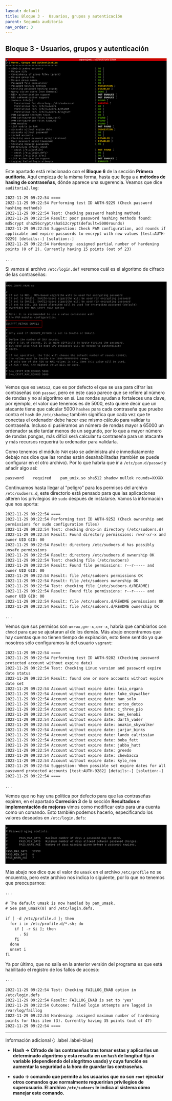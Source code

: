```yaml
---
layout: default
title: Bloque 3 -  Usuarios, grupos y autenticación
parent: Segunda auditoría
nav_order: 3
---
```


## Bloque 3 - Usuarios, grupos y autenticación

<img src="https://raw.githubusercontent.com/crivmar/crivmar-lynis.github.io/main/assets/images/56.png"/>

Este apartado está relacionado con el **Bloque 6** de la sección **Primera auditoría**. Aquí empieza de la misma forma, hasta que llega a a **métodos de hasing de contraseñas**, dónde aparece una sugerencia. Veamos que dice `auditoria2.log`:

~~~
2022-11-29 09:22:54 ====
2022-11-29 09:22:54 Performing test ID AUTH-9229 (Check password hashing methods)
2022-11-29 09:22:54 Test: Checking password hashing methods
2022-11-29 09:22:54 Result: poor password hashing methods found: md5crypt sha256crypt/sha512crypt(default=5000rounds) 
2022-11-29 09:22:54 Suggestion: Check PAM configuration, add rounds if applicable and expire passwords to encrypt with new values [test:AUTH-9229] [details:-] [solution:-]
2022-11-29 09:22:54 Hardening: assigned partial number of hardening points (0 of 2). Currently having 15 points (out of 23)

...
~~~

Si vamos al archivo `/etc/login.def` veremos cuál es el algoritmo de cifrado de las contraseñas:

<img src="https://raw.githubusercontent.com/crivmar/crivmar-lynis.github.io/main/assets/images/57.png"/>

Vemos que es `SHA512`, que es por defecto el que se usa para cifrar las contraseñas con `passwd`, pero en este caso parece que se refiere al número de rondas y no al algoritmo en sí. Las rondas ayudan a fortaleces una clave, por ejemplo, el valor que tenemos es de 5000, esto quiere decir que un atacante tiene que calcular 5000 `hashes` para cada contraseña que pruebe contra el `hash` de `/etc/shadow`; también significa que cada vez que te conectas el ordenador debe hacer ese mismo cálculo para validar tu contraseña. Incluso si pusiéramos un número de rondas mayor a 65000 un ordenador suele tardar menos de un segundo, por lo que a mayor número de rondas pongas, más difícil será calcular tu contraseña para un atacante y más recursos requerirá tu ordenador para validarla.

Como tenemos el módulo `PAM` esto se administra ahí e inmediatamente debajo nos dice que las rondas están desahabilitadas (también se puede configurar en el otro archivo). Por lo que habría que ir a `/etc/pam.d/passwd` y añadir algo así:

~~~
password	required	pam_unix.so sha512 shadow nullok rounds=XXXXX
~~~


Continuamos hasta llegar al "peligro" para los permisos del archivo `/etc/sudoers.d`, este directorio está pensado para que las aplicaciones alteren los privilegios de `sudo` después de instalarse. Vamos la información que nos aporta:

~~~
2022-11-29 09:22:54 ====
2022-11-29 09:22:54 Performing test ID AUTH-9252 (Check ownership and permissions for sudo configuration files)
2022-11-29 09:22:54 Test: checking drop-in directory (/etc/sudoers.d)
2022-11-29 09:22:54 Result: Found directory permissions: rwxr-xr-x and owner UID GID: 00
2022-11-29 09:22:54 Result: directory /etc/sudoers.d has possibly unsafe permissions
2022-11-29 09:22:54 Result: directory /etc/sudoers.d ownership OK
2022-11-29 09:22:54 Test: checking file (/etc/sudoers)
2022-11-29 09:22:54 Result: Found file permissions: r--r----- and owner UID GID: 00
2022-11-29 09:22:54 Result: file /etc/sudoers permissions OK
2022-11-29 09:22:54 Result: file /etc/sudoers ownership OK
2022-11-29 09:22:54 Test: checking file (/etc/sudoers.d/README)
2022-11-29 09:22:54 Result: Found file permissions: r--r----- and owner UID GID: 00
2022-11-29 09:22:54 Result: file /etc/sudoers.d/README permissions OK
2022-11-29 09:22:54 Result: file /etc/sudoers.d/README ownership OK

...
~~~

Vemos que sus permisos son `u=rwx,g=r-x,o=r-x`, habría que cambiarlos con `chmod` para que se ajustaran al de los demás. Más abajo encontramos que hay cuentas que no tienen tiempo de expiración, esto tiene sentido ya que nosotros sólo configuramos la del usuario `vagrant`:

~~~
2022-11-29 09:22:54 ====
2022-11-29 09:22:54 Performing test ID AUTH-9282 (Checking password protected account without expire date)
2022-11-29 09:22:54 Test: Checking Linux version and password expire date status
2022-11-29 09:22:54 Result: found one or more accounts without expire date set
2022-11-29 09:22:54 Account without expire date: leia_organa
2022-11-29 09:22:54 Account without expire date: luke_skywalker
2022-11-29 09:22:54 Account without expire date: han_solo
2022-11-29 09:22:54 Account without expire date: artoo_detoo
2022-11-29 09:22:54 Account without expire date: c_three_pio
2022-11-29 09:22:54 Account without expire date: ben_kenobi
2022-11-29 09:22:54 Account without expire date: darth_vader
2022-11-29 09:22:54 Account without expire date: anakin_skywalker
2022-11-29 09:22:54 Account without expire date: jarjar_binks
2022-11-29 09:22:54 Account without expire date: lando_calrissian
2022-11-29 09:22:54 Account without expire date: boba_fett
2022-11-29 09:22:54 Account without expire date: jabba_hutt
2022-11-29 09:22:54 Account without expire date: greedo
2022-11-29 09:22:54 Account without expire date: chewbacca
2022-11-29 09:22:54 Account without expire date: kylo_ren
2022-11-29 09:22:54 Suggestion: When possible set expire dates for all password protected accounts [test:AUTH-9282] [details:-] [solution:-]
2022-11-29 09:22:54 ====

...

~~~

Vemos que no hay una política por defecto para que las contraseñas expiren, en el apartado **Correción 3** de la sección **Resultados e implementación de mejoras** vimos como modificar esto para una cuenta como un comando. Esto también podemos hacerlo, especificando los valores deseados en `/etc/login.defs`:

<img src="https://raw.githubusercontent.com/crivmar/crivmar-lynis.github.io/main/assets/images/58.png"/>

Más abajo nos dice que el valor de `umask` en el archivo `/etc/profile` no se encuentra, pero este archivo nos indica lo siguiente, por lo que no tenemos que preocuparnos:

~~~
...

# The default umask is now handled by pam_umask.
# See pam_umask(8) and /etc/login.defs.

if [ -d /etc/profile.d ]; then
  for i in /etc/profile.d/*.sh; do
    if [ -r $i ]; then
      . $i
    fi
  done
  unset i
fi
~~~

Ya por último, que no salía en la anterior versión del programa es que está habilitado el registro de los fallos de acceso:

~~~
...

2022-11-29 09:22:54 Test: Checking FAILLOG_ENAB option in /etc/login.defs 
2022-11-29 09:22:54 Result: FAILLOG_ENAB is set to 'yes'
2022-11-29 09:22:54 Outcome: failed login attempts are logged in /var/log/faillog
2022-11-29 09:22:54 Hardening: assigned maximum number of hardening points for this item (3). Currently having 35 points (out of 47)
2022-11-29 09:22:54 ====
~~~


---

Información adicional
{: .label .label-blue}

- **Hash -> Cifrado de las contraseñas tras tomar estas y aplicarles un determinado algoritmo y esta resulta en un `hash` de longitud fija o variable (dependiendo del alogritmo usado) y cuya función es aumentar la seguridad a la hora de guardar las contraseñas.**

- **sudo -> comando que permite a los usuarios que no son `root` ejecutar otros comandos que normalmente requerirían privilegios de superusuario. El archivo `/etc/sudoers` le indica al sistema cómo manejar este comando.**